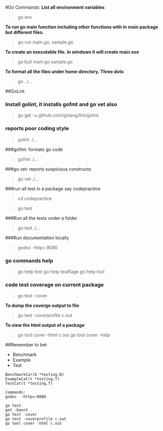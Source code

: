 #Go Commands:
**List all environment variables**
>go env  

**To run go main function including other functions with in main package but different files.**
>go run main.go, sample.go  

**To create an executable file. In windows it will create main.exe**
>go buil main.go sample.go 

**To format all the files under home directory. Three dots**
>go ../...


##GoLint
### Install golint, it installs gofmt and go vet also

> go get -u github.com/golang/lint/golint
> 
### reports poor coding style
> golint ./...
> 

###gofmt: formats go code
>gofmt ./...

###go vet: reports suspicious constructs
>go vet ./...

###run all test in a package say codepractice

>cd codepractice 

> go test

###Run all the tests under a folder 
> go test ./...

###Run documentation locally
>godoc -http=:8080

### go commands help 
>go help test
> go help testflage
> go help tool

### code test coverage on current package 
>go test -cover 

**To dump the coverge output to file**
> go test -coverprofile c.out 

**To view the html output of a package**
> go tool cover -html c.out
> go tool cover -help

##Remember to bet
- Benchmark
- Example
- Test

```
BenchmarkCar(b *testing.B)
ExampleCat(t *testing.T)
TestCat(t *testing.T)
```

```
Commands: 
godoc  -http=:8080

go test
got -bench . 
go test -cover 
go test -coverprofile c.out
go tool cover -html c.out 
```